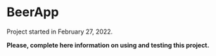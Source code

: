 ﻿# BeerApp

Project started in February 27, 2022.


**Please, complete here information on using and testing this project.**